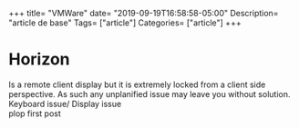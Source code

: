 +++
title= "VMWare"
date= "2019-09-19T16:58:58-05:00"
Description= "article de base"
Tags= ["article"]
Categories= ["article"]
+++

# Horizon
Is a remote client display but it is extremely locked from a client side perspective.  As such any unplanified issue may leave you without solution.   
Keyboard issue/ Display issue  
plop first post
